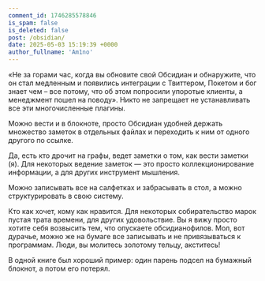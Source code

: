 ```yaml
---
comment_id: 1746285578846
is_spam: false
is_deleted: false
post: /obsidian/
date: 2025-05-03 15:19:39 +0000
author_fullname: 'Am1no'
---
```


«Не за горами час, когда вы обновите свой Обсидиан и обнаружите, что он стал медленным и появились интеграции с Твиттером, Покетом и бог знает чем – все потому, что об этом попросили упоротые клиенты, а менеджмент пошел на поводу». 
Никто не запрещает не устанавливать все эти многочисленные плагины. 

Можно вести и в блокноте, просто Обсидиан удобней держать множество заметок в отдельных файлах и переходить к ним от одного другого по ссылке. 

Да, есть кто дрочит на графы, ведет заметки о том, как вести заметки (я). Для некоторых ведение заметок — это просто коллекционирование информации, а для других инструмент мышления. 

Можно записывать все на салфетках и забрасывать в стол, а можно структурировать в свою систему. 

Кто как хочет, кому как нравится. Для некоторых собирательство марок пустая трата времени, для других удовольствие. Вы я вижу просто хотите себя возвысить тем, что опускаете обсидианофилов. Мол, вот дурачье, можно же на бумаге все записывать и не привязываться к программам. Люди, вы молитесь золотому тельцу, акститесь! 

В одной книге был хороший пример: один парень подсел на бумажный блокнот, а потом его потерял. 


